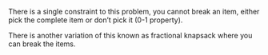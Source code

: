 There is a single constraint to this problem, you cannot break an item,
either pick the complete item or don’t pick it (0-1 property).

There is another variation of this known as fractional knapsack where
you can break the items.
